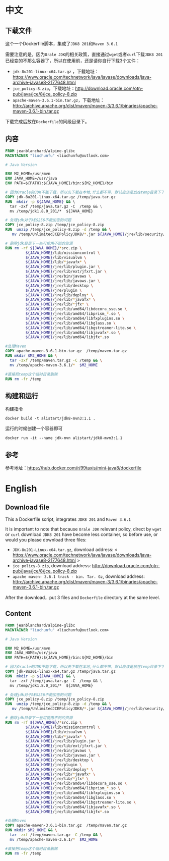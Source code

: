 # 中文

## 下载文件

这个一个Dockerfile脚本，集成了`JDK8 201`和`Maven 3.6.1`

需要注意的是，因为`Orale JDK`的相关政策，直接通过`wget`或者`curl`下载`JDK8 201`已经变的不那么容器了，所以在使用前，还是请你自行下载3个文件：

- `jdk-8u201-linux-x64.tar.gz` ，下载地址：<https://www.oracle.com/technetwork/java/javase/downloads/java-archive-javase8-2177648.html>
- `jce_policy-8.zip`，下载地址：http://download.oracle.com/otn-pub/java/jce/8/jce_policy-8.zip
- `apache-maven-3.6.1-bin.tar.gz`，下载地址：http://archive.apache.org/dist/maven/maven-3/3.6.1/binaries/apache-maven-3.6.1-bin.tar.gz

下载完成后放在`Dockerfile`的同级目录下。

## 内容

```dockerfile
FROM jeanblanchard/alpine-glibc
MAINTAINER "liuchunfu" <liuchunfu@outlook.com>

# Java Version

ENV M2_HOME=/usr/mvn
ENV JAVA_HOME=/usr/java
ENV PATH=${PATH}:${JAVA_HOME}/bin:${M2_HOME}/bin

# 因为Oracle的JDK不能下载，所以先下载在本地,什么都不带，默认应该是放在temp目录下下的
COPY jdk-8u201-linux-x64.tar.gz /temp/java.tar.gz
RUN  mkdir -p ${JAVA_HOME} && \ 
  tar -zxf /temp/java.tar.gz -C  /temp && \
  mv /temp/jdk1.8.0_201/*  ${JAVA_HOME}

# 处理jdk对于AES256不能加密的问题
COPY jce_policy-8.zip /temp/jce_policy-8.zip
RUN  unzip /temp/jce_policy-8.zip -d /temp && \
   mv /temp/UnlimitedJCEPolicyJDK8/*.jar ${JAVA_HOME}/jre/lib/security/

# 删除jdk目录下一些可能用不到的资源
RUN rm -rf ${JAVA_HOME}/*src.zip \
         ${JAVA_HOME}/lib/missioncontrol \
         ${JAVA_HOME}/lib/visualvm \
         ${JAVA_HOME}/lib/*javafx* \
         ${JAVA_HOME}/jre/lib/plugin.jar \
         ${JAVA_HOME}/jre/lib/ext/jfxrt.jar \
         ${JAVA_HOME}/jre/bin/javaws \
         ${JAVA_HOME}/jre/lib/javaws.jar \
         ${JAVA_HOME}/jre/lib/desktop \
         ${JAVA_HOME}/jre/plugin \
         ${JAVA_HOME}/jre/lib/deploy* \
         ${JAVA_HOME}/jre/lib/*javafx* \
         ${JAVA_HOME}/jre/lib/*jfx* \
         ${JAVA_HOME}/jre/lib/amd64/libdecora_sse.so \
         ${JAVA_HOME}/jre/lib/amd64/libprism_*.so \
         ${JAVA_HOME}/jre/lib/amd64/libfxplugins.so \
         ${JAVA_HOME}/jre/lib/amd64/libglass.so \
         ${JAVA_HOME}/jre/lib/amd64/libgstreamer-lite.so \
         ${JAVA_HOME}/jre/lib/amd64/libjavafx*.so \
         ${JAVA_HOME}/jre/lib/amd64/libjfx*.so

#处理Maven
COPY apache-maven-3.6.1-bin.tar.gz  /temp/maven.tar.gz 
RUN mkdir $M2_HOME && \
  tar -zxf /temp/maven.tar.gz -C /temp && \
  mv /temp/apache-maven-3.6.1/*  $M2_HOME

#直接把temp这个临时目录删除
RUN rm -fr /temp
```

## 构建和运行

构建指令

```shell 
docker build -t alistart/jdk8-mvn3:1.1 .
```

运行的时候创建一个容器即可

```shell
docker run -it --name jdk-mvn alistart/jdk8-mvn3:1.1
```

## 参考

参考地址：<https://hub.docker.com/r/99taxis/mini-java8/dockerfile>



# English

## Download file

This a Dockerfile script, integrates ` JDK8 201 ` and ` Maven 3.6.1 `

It is important to note that because ` Orale JDK ` relevant policy, direct by ` wget ` or ` curl ` download ` JDK8 201 ` have become less container, so before use, or would you please download three files:

- ` JDK-8u201-Linux-x64.tar.gz `, download address: < https://www.oracle.com/technetwork/java/javase/downloads/java-archive-javase8-2177648.html >
- ` jce_policy-8.zip `, download address: http://download.oracle.com/otn-pub/java/jce/8/jce_policy-8.zip
- ` apache maven- 3.6.1 track - bin. Tar. Gz `, download address: http://archive.apache.org/dist/maven/maven-3/3.6.1/binaries/apache-maven-3.6.1-bin.tar.gz

After the download，put 3 files and ` Dockerfile ` directory at the same level.

## Content

```dockerfile
FROM jeanblanchard/alpine-glibc
MAINTAINER "liuchunfu" <liuchunfu@outlook.com>

# Java Version

ENV M2_HOME=/usr/mvn
ENV JAVA_HOME=/usr/java
ENV PATH=${PATH}:${JAVA_HOME}/bin:${M2_HOME}/bin

# 因为Oracle的JDK不能下载，所以先下载在本地,什么都不带，默认应该是放在temp目录下下的
COPY jdk-8u201-linux-x64.tar.gz /temp/java.tar.gz
RUN  mkdir -p ${JAVA_HOME} && \ 
  tar -zxf /temp/java.tar.gz -C  /temp && \
  mv /temp/jdk1.8.0_201/*  ${JAVA_HOME}

# 处理jdk对于AES256不能加密的问题
COPY jce_policy-8.zip /temp/jce_policy-8.zip
RUN  unzip /temp/jce_policy-8.zip -d /temp && \
   mv /temp/UnlimitedJCEPolicyJDK8/*.jar ${JAVA_HOME}/jre/lib/security/

# 删除jdk目录下一些可能用不到的资源
RUN rm -rf ${JAVA_HOME}/*src.zip \
         ${JAVA_HOME}/lib/missioncontrol \
         ${JAVA_HOME}/lib/visualvm \
         ${JAVA_HOME}/lib/*javafx* \
         ${JAVA_HOME}/jre/lib/plugin.jar \
         ${JAVA_HOME}/jre/lib/ext/jfxrt.jar \
         ${JAVA_HOME}/jre/bin/javaws \
         ${JAVA_HOME}/jre/lib/javaws.jar \
         ${JAVA_HOME}/jre/lib/desktop \
         ${JAVA_HOME}/jre/plugin \
         ${JAVA_HOME}/jre/lib/deploy* \
         ${JAVA_HOME}/jre/lib/*javafx* \
         ${JAVA_HOME}/jre/lib/*jfx* \
         ${JAVA_HOME}/jre/lib/amd64/libdecora_sse.so \
         ${JAVA_HOME}/jre/lib/amd64/libprism_*.so \
         ${JAVA_HOME}/jre/lib/amd64/libfxplugins.so \
         ${JAVA_HOME}/jre/lib/amd64/libglass.so \
         ${JAVA_HOME}/jre/lib/amd64/libgstreamer-lite.so \
         ${JAVA_HOME}/jre/lib/amd64/libjavafx*.so \
         ${JAVA_HOME}/jre/lib/amd64/libjfx*.so

#处理Maven
COPY apache-maven-3.6.1-bin.tar.gz  /temp/maven.tar.gz 
RUN mkdir $M2_HOME && \
  tar -zxf /temp/maven.tar.gz -C /temp && \
  mv /temp/apache-maven-3.6.1/*  $M2_HOME

#直接把temp这个临时目录删除
RUN rm -fr /temp
```

